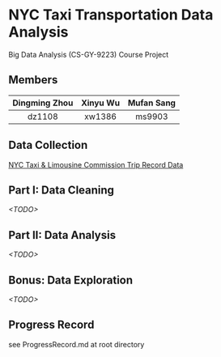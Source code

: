 # NYC Taxi Transportation Data Analysis
Big Data Analysis (CS-GY-9223) Course Project  

## Members
|Dingming Zhou	|Xinyu Wu		|Mufan Sang	|
|:-------------:|:-------------:|:---------:|
|dz1108			|xw1386		  	|ms9903 	|

## Data Collection
[NYC Taxi & Limousine Commission Trip Record Data](http://www.nyc.gov/html/tlc/html/about/trip_record_data.shtml)

## Part I: Data Cleaning
*\<TODO\>*

## Part II: Data Analysis
*\<TODO\>*

## Bonus: Data Exploration
*\<TODO\>*

## Progress Record
see ProgressRecord.md at root directory
